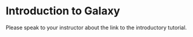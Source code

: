# Introduction to Galaxy

Please speak to your instructor about the link to the introductory tutorial.
